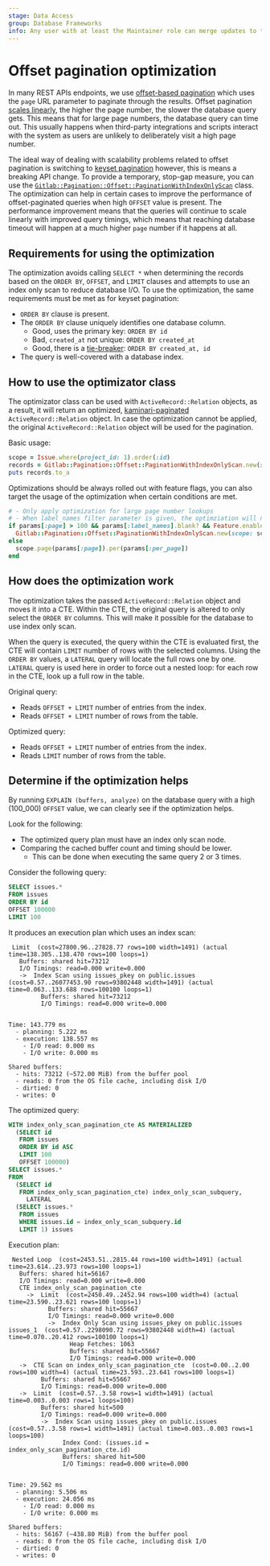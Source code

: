 ```yaml
---
stage: Data Access
group: Database Frameworks
info: Any user with at least the Maintainer role can merge updates to this content. For details, see https://docs.gitlab.com/ee/development/development_processes.html#development-guidelines-review.
---
```


# Offset pagination optimization

In many REST APIs endpoints, we use [offset-based pagination](pagination_guidelines.md#offset-pagination) which uses the `page` URL parameter to paginate through the results. Offset pagination [scales linearly](pagination_guidelines.md#offset-on-a-large-dataset), the higher the page number, the slower the database query gets. This means that for large page numbers, the database query can time out. This usually happens when third-party integrations and scripts interact with the system as users are unlikely to deliberately visit a high page number.

The ideal way of dealing with scalability problems related to offset pagination is switching to [keyset pagination](pagination_guidelines.md#keyset-pagination) however, this is means a breaking API change. To provide a temporary, stop-gap measure, you can use the [`Gitlab::Pagination::Offset::PaginationWithIndexOnlyScan`](https://gitlab.com/gitlab-org/gitlab/-/tree/master/lib/gitlab/pagination/offset/pagination_with_index_only_scan.rb) class. The optimization can help in certain cases to improve the performance of offset-paginated queries when high `OFFSET` value is present. The performance improvement means that the queries will continue to scale linearly with improved query timings, which means that reaching database timeout will happen at a much higher `page` number if it happens at all.

## Requirements for using the optimization

The optimization avoids calling `SELECT *` when determining the records based on the `ORDER BY`, `OFFSET`, and `LIMIT` clauses and attempts to use an index only scan to reduce database I/O. To use the optimization, the same requirements must be met as for keyset pagination:

- `ORDER BY` clause is present.
- The `ORDER BY` clause uniquely identifies one database column.
  - Good, uses the primary key: `ORDER BY id`
  - Bad, `created_at` not unique: `ORDER BY created_at`
  - Good, there is a [tie-breaker](pagination_performance_guidelines.md#tie-breaker-column): `ORDER BY created_at, id`
- The query is well-covered with a database index.

## How to use the optimizator class

The optimizator class can be used with `ActiveRecord::Relation` objects, as a result, it will return an optimized, [kaminari-paginated](https://github.com/kaminari/kaminari) `ActiveRecord::Relation` object. In case the optimization cannot be applied, the original `ActiveRecord::Relation` object will be used for the pagination.

Basic usage:

```ruby
scope = Issue.where(project_id: 1).order(:id)
records = Gitlab::Pagination::Offset::PaginationWithIndexOnlyScan.new(scope: scope, page: 5, per_page: 100).paginate_with_kaminari
puts records.to_a
```

Optimizations should be always rolled out with feature flags, you can also target the usage of the optimization when certain conditions are met.

```ruby
# - Only apply optimization for large page number lookups
# - When label_names filter parameter is given, the optimziation will not have effect (complex JOIN).
if params[:page] > 100 && params[:label_names].blank? && Feature.enabled?(:my_optimized_offet_query)
  Gitlab::Pagination::Offset::PaginationWithIndexOnlyScan.new(scope: scope, page: params[:page], per_page: params[:per_page]).paginate_with_kaminari
else
  scope.page(params[:page]).per(params[:per_page])
end
```

## How does the optimization work

The optimization takes the passed `ActiveRecord::Relation` object and moves it into a CTE. Within the CTE, the original query is altered to only
select the `ORDER BY` columns. This will make it possible for the database to use index only scan.

When the query is executed, the query within the CTE is evaluated first, the CTE will contain `LIMIT` number of rows with the selected columns.
Using the `ORDER BY` values, a `LATERAL` query will locate the full rows one by one. `LATERAL` query is used here in order to force out
a nested loop: for each row in the CTE, look up a full row in the table.

Original query:

- Reads `OFFSET + LIMIT` number of entries from the index.
- Reads `OFFSET + LIMIT` number of rows from the table.

Optimized query:

- Reads `OFFSET + LIMIT` number of entries from the index.
- Reads `LIMIT` number of rows from the table.

## Determine if the optimization helps

By running `EXPLAIN (buffers, analyze)` on the database query with a high (100_000) `OFFSET` value, we can clearly see if the optimization helps.

Look for the following:

- The optimized query plan must have an index only scan node.
- Comparing the cached buffer count and timing should be lower.
  - This can be done when executing the same query 2 or 3 times.

Consider the following query:

```sql
SELECT issues.*
FROM issues
ORDER BY id
OFFSET 100000
LIMIT 100
```

It produces an execution plan which uses an index scan:

```plaintext
 Limit  (cost=27800.96..27828.77 rows=100 width=1491) (actual time=138.305..138.470 rows=100 loops=1)
   Buffers: shared hit=73212
   I/O Timings: read=0.000 write=0.000
   ->  Index Scan using issues_pkey on public.issues  (cost=0.57..26077453.90 rows=93802448 width=1491) (actual time=0.063..133.688 rows=100100 loops=1)
         Buffers: shared hit=73212
         I/O Timings: read=0.000 write=0.000

 
Time: 143.779 ms
  - planning: 5.222 ms
  - execution: 138.557 ms
    - I/O read: 0.000 ms
    - I/O write: 0.000 ms

Shared buffers:
  - hits: 73212 (~572.00 MiB) from the buffer pool
  - reads: 0 from the OS file cache, including disk I/O
  - dirtied: 0
  - writes: 0
```

The optimized query:

```sql
WITH index_only_scan_pagination_cte AS MATERIALIZED
  (SELECT id
   FROM issues
   ORDER BY id ASC
   LIMIT 100
   OFFSET 100000)
SELECT issues.*
FROM
  (SELECT id
   FROM index_only_scan_pagination_cte) index_only_scan_subquery,
     LATERAL
  (SELECT issues.*
   FROM issues
   WHERE issues.id = index_only_scan_subquery.id
   LIMIT 1) issues
```

Execution plan:

```plaintext
 Nested Loop  (cost=2453.51..2815.44 rows=100 width=1491) (actual time=23.614..23.973 rows=100 loops=1)
   Buffers: shared hit=56167
   I/O Timings: read=0.000 write=0.000
   CTE index_only_scan_pagination_cte
     ->  Limit  (cost=2450.49..2452.94 rows=100 width=4) (actual time=23.590..23.621 rows=100 loops=1)
           Buffers: shared hit=55667
           I/O Timings: read=0.000 write=0.000
           ->  Index Only Scan using issues_pkey on public.issues issues_1  (cost=0.57..2298090.72 rows=93802448 width=4) (actual time=0.070..20.412 rows=100100 loops=1)
                 Heap Fetches: 1063
                 Buffers: shared hit=55667
                 I/O Timings: read=0.000 write=0.000
   ->  CTE Scan on index_only_scan_pagination_cte  (cost=0.00..2.00 rows=100 width=4) (actual time=23.593..23.641 rows=100 loops=1)
         Buffers: shared hit=55667
         I/O Timings: read=0.000 write=0.000
   ->  Limit  (cost=0.57..3.58 rows=1 width=1491) (actual time=0.003..0.003 rows=1 loops=100)
         Buffers: shared hit=500
         I/O Timings: read=0.000 write=0.000
         ->  Index Scan using issues_pkey on public.issues  (cost=0.57..3.58 rows=1 width=1491) (actual time=0.003..0.003 rows=1 loops=100)
               Index Cond: (issues.id = index_only_scan_pagination_cte.id)
               Buffers: shared hit=500
               I/O Timings: read=0.000 write=0.000


Time: 29.562 ms
  - planning: 5.506 ms
  - execution: 24.056 ms
    - I/O read: 0.000 ms
    - I/O write: 0.000 ms

Shared buffers:
  - hits: 56167 (~438.80 MiB) from the buffer pool
  - reads: 0 from the OS file cache, including disk I/O
  - dirtied: 0
  - writes: 0
```
